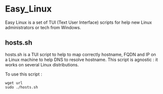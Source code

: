 # Easy_Linux
Easy Linux is a set of TUI (Text User Interface) scripts for help new Linux administrators or tech from Windows.


## hosts.sh

hosts.sh is a TUI script to help to map correctly hostname, FQDN and IP on a Linux machine to help DNS to resolve hostname.
This script is agnostic : it works on several Linux distributions.

To use this script :

```
wget url
sudo ./hosts.sh
```
